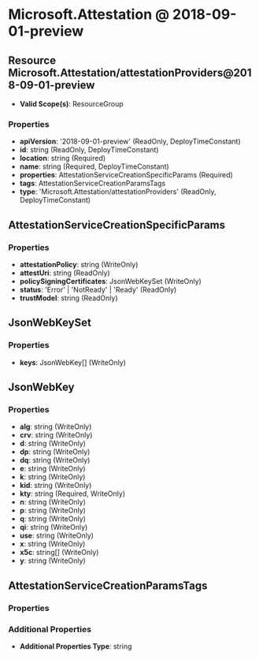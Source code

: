 # Microsoft.Attestation @ 2018-09-01-preview

## Resource Microsoft.Attestation/attestationProviders@2018-09-01-preview
* **Valid Scope(s)**: ResourceGroup
### Properties
* **apiVersion**: '2018-09-01-preview' (ReadOnly, DeployTimeConstant)
* **id**: string (ReadOnly, DeployTimeConstant)
* **location**: string (Required)
* **name**: string (Required, DeployTimeConstant)
* **properties**: AttestationServiceCreationSpecificParams (Required)
* **tags**: AttestationServiceCreationParamsTags
* **type**: 'Microsoft.Attestation/attestationProviders' (ReadOnly, DeployTimeConstant)

## AttestationServiceCreationSpecificParams
### Properties
* **attestationPolicy**: string (WriteOnly)
* **attestUri**: string (ReadOnly)
* **policySigningCertificates**: JsonWebKeySet (WriteOnly)
* **status**: 'Error' | 'NotReady' | 'Ready' (ReadOnly)
* **trustModel**: string (ReadOnly)

## JsonWebKeySet
### Properties
* **keys**: JsonWebKey[] (WriteOnly)

## JsonWebKey
### Properties
* **alg**: string (WriteOnly)
* **crv**: string (WriteOnly)
* **d**: string (WriteOnly)
* **dp**: string (WriteOnly)
* **dq**: string (WriteOnly)
* **e**: string (WriteOnly)
* **k**: string (WriteOnly)
* **kid**: string (WriteOnly)
* **kty**: string (Required, WriteOnly)
* **n**: string (WriteOnly)
* **p**: string (WriteOnly)
* **q**: string (WriteOnly)
* **qi**: string (WriteOnly)
* **use**: string (WriteOnly)
* **x**: string (WriteOnly)
* **x5c**: string[] (WriteOnly)
* **y**: string (WriteOnly)

## AttestationServiceCreationParamsTags
### Properties
### Additional Properties
* **Additional Properties Type**: string

